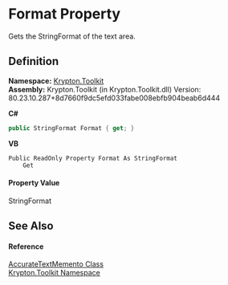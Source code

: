 # Format Property


Gets the StringFormat of the text area.



## Definition
**Namespace:** <a href="79d2eac2-21f4-54ff-7552-b20c33c30600.md">Krypton.Toolkit</a>  
**Assembly:** Krypton.Toolkit (in Krypton.Toolkit.dll) Version: 80.23.10.287+8d7660f9dc5efd033fabe008ebfb904beab6d444

**C#**
``` C#
public StringFormat Format { get; }
```
**VB**
``` VB
Public ReadOnly Property Format As StringFormat
	Get
```



#### Property Value
StringFormat

## See Also


#### Reference
<a href="fa26df91-14f8-144f-c902-ef2fc2e0cb1b.md">AccurateTextMemento Class</a>  
<a href="79d2eac2-21f4-54ff-7552-b20c33c30600.md">Krypton.Toolkit Namespace</a>  
